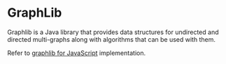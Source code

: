 # GraphLib

Graphlib is a Java library that provides data structures for undirected and directed multi-graphs along with algorithms that can be used with them.

Refer to [graphlib for JavaScript](https://github.com/dagrejs/graphlib) implementation.
